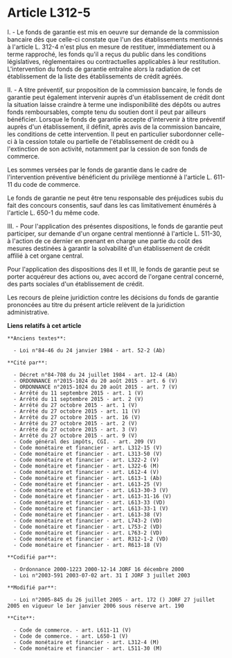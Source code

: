 # Article L312-5

I. - Le fonds de garantie est mis en oeuvre sur demande de la commission bancaire dès que celle-ci constate que l'un des
établissements mentionnés à l'article L. 312-4 n'est plus en mesure de restituer, immédiatement ou à terme rapproché, les
fonds qu'il a reçus du public dans les conditions législatives, réglementaires ou contractuelles applicables à leur
restitution. L'intervention du fonds de garantie entraîne alors la radiation de cet établissement de la liste des
établissements de crédit agréés.

II. - A titre préventif, sur proposition de la commission bancaire, le fonds de garantie peut également intervenir auprès
d'un établissement de crédit dont la situation laisse craindre à terme une indisponibilité des dépôts ou autres fonds
remboursables, compte tenu du soutien dont il peut par ailleurs bénéficier. Lorsque le fonds de garantie accepte d'intervenir
à titre préventif auprès d'un établissement, il définit, après avis de la commission bancaire, les conditions de cette
intervention. Il peut en particulier subordonner celle-ci à la cession totale ou partielle de l'établissement de crédit ou à
l'extinction de son activité, notamment par la cession de son fonds de commerce.

Les sommes versées par le fonds de garantie dans le cadre de l'intervention préventive bénéficient du privilège mentionné à
l'article L. 611-11 du code de commerce.

Le fonds de garantie ne peut être tenu responsable des préjudices subis du fait des concours consentis, sauf dans les cas
limitativement énumérés à l'article L. 650-1 du même code.

III. - Pour l'application des présentes dispositions, le fonds de garantie peut participer, sur demande d'un organe central
mentionné à l'article L. 511-30, à l'action de ce dernier en prenant en charge une partie du coût des mesures destinées à
garantir la solvabilité d'un établissement de crédit affilié à cet organe central.

Pour l'application des dispositions des II et III, le fonds de garantie peut se porter acquéreur des actions ou, avec accord
de l'organe central concerné, des parts sociales d'un établissement de crédit.

Les recours de pleine juridiction contre les décisions du fonds de garantie prononcées au titre du présent article relèvent
de la juridiction administrative.

**Liens relatifs à cet article**

	**Anciens textes**:

	  - Loi n°84-46 du 24 janvier 1984 - art. 52-2 (Ab)

	**Cité par**:

	  - Décret n°84-708 du 24 juillet 1984 - art. 12-4 (Ab)
	  - ORDONNANCE n°2015-1024 du 20 août 2015 - art. 6 (V)
	  - ORDONNANCE n°2015-1024 du 20 août 2015 - art. 7 (V)
	  - Arrêté du 11 septembre 2015 - art. 1 (V)
	  - Arrêté du 11 septembre 2015 - art. 2 (V)
	  - Arrêté du 27 octobre 2015 - art. 1 (V)
	  - Arrêté du 27 octobre 2015 - art. 11 (V)
	  - Arrêté du 27 octobre 2015 - art. 16 (V)
	  - Arrêté du 27 octobre 2015 - art. 2 (V)
	  - Arrêté du 27 octobre 2015 - art. 3 (V)
	  - Arrêté du 27 octobre 2015 - art. 9 (V)
	  - Code général des impôts, CGI. - art. 209 (V)
	  - Code monétaire et financier - art. L312-15 (V)
	  - Code monétaire et financier - art. L313-50 (V)
	  - Code monétaire et financier - art. L322-2 (V)
	  - Code monétaire et financier - art. L322-6 (M)
	  - Code monétaire et financier - art. L612-4 (V)
	  - Code monétaire et financier - art. L613-1 (Ab)
	  - Code monétaire et financier - art. L613-25 (V)
	  - Code monétaire et financier - art. L613-30-3 (V)
	  - Code monétaire et financier - art. L613-31-16 (V)
	  - Code monétaire et financier - art. L613-33 (VD)
	  - Code monétaire et financier - art. L613-33-1 (V)
	  - Code monétaire et financier - art. L613-38 (V)
	  - Code monétaire et financier - art. L743-2 (VD)
	  - Code monétaire et financier - art. L753-2 (VD)
	  - Code monétaire et financier - art. L763-2 (VD)
	  - Code monétaire et financier - art. R312-1-2 (VD)
	  - Code monétaire et financier - art. R613-18 (V)

	**Codifié par**:

	  - Ordonnance 2000-1223 2000-12-14 JORF 16 décembre 2000
	  - Loi n°2003-591 2003-07-02 art. 31 I JORF 3 juillet 2003

	**Modifié par**:

	  - Loi n°2005-845 du 26 juillet 2005 - art. 172 () JORF 27 juillet 2005 en vigueur le 1er janvier 2006 sous réserve art. 190

	**Cite**:

	  - Code de commerce. - art. L611-11 (V)
	  - Code de commerce. - art. L650-1 (V)
	  - Code monétaire et financier - art. L312-4 (M)
	  - Code monétaire et financier - art. L511-30 (M)
